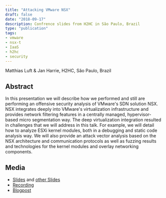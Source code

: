 ```yaml
---
title: "Attacking VMware NSX"
draft: false
date: "2018-09-17"
description: Confrence slides from H2HC in São Paulo, Brazil
type: "publication"
tags:
- vmware
- nsx-t
- IaaS
- h2hc
- security
---
```


Matthias Luft & Jan Harrie, H2HC, São Paulo, Brazil
<!--more-->

## Abstract

In this presentation we will describe how we performed and still are performing an offensive security analysis of VMware's SDN solution NSX. NSX integrates deeply into VMware's virtualization infrastructure and provides network filtering features in a centrally managed, hypervisor-based micro segmentation way. The deep virtualization integration resulted in challenges that we will address in this talk. For example, we will detail how to analyze ESXi kernel modules, both in a debugging and static code analysis way. We will also provide an attack vector analysis based on the NSX architecture and communication protocols as well as fuzzing results and technologies for the kernel modules and overlay networking components.


## Media

- [Slides](../H2HC_HarrieLuft_AttackingVMwareNSX-1.pdf) and [other Slides](https://github.com/h2hconference/2018)
- [Recording](https://www.youtube.com/watch?v=tw0CRqBs8NY&t=10s)
- [Blogpost](https://insinuator.net/2018/11/h2hc2018/)

